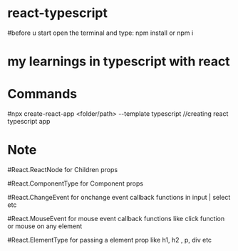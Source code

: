 # react-typescript

#before u start open the terminal and type: npm install or npm i

# my learnings in typescript with react

# Commands

#npx create-react-app <folder/path> --template typescript //creating react typescript app

# Note

#React.ReactNode for Children props

#React.ComponentType for Component props

#React.ChangeEvent<HTMLInputElement> for onchange event callback functions in input | select etc
  
#React.MouseEvent<HTMLButtonElement> for mouse event callback functions like click function or mouse on any element
  
#React.ElementType for passing a element prop like h1, h2 , p, div etc
